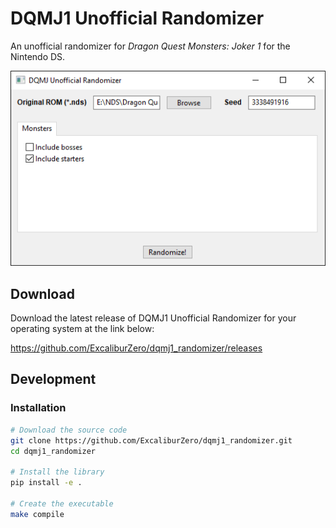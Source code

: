 # DQMJ1 Unofficial Randomizer
An unofficial randomizer for *Dragon Quest Monsters: Joker 1* for the Nintendo DS.

![Screenshot of the randomizer GUI](img/screenshot.png)

## Download
Download the latest release of DQMJ1 Unofficial Randomizer for your operating system at the link below:

https://github.com/ExcaliburZero/dqmj1_randomizer/releases

## Development
### Installation
```bash
# Download the source code
git clone https://github.com/ExcaliburZero/dqmj1_randomizer.git
cd dqmj1_randomizer

# Install the library
pip install -e .

# Create the executable
make compile
```